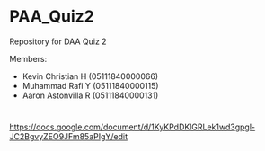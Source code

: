 # PAA_Quiz2
Repository for DAA Quiz 2

Members:
* Kevin Christian H (05111840000066)
* Muhammad Rafi Y (05111840000115)
* Aaron Astonvilla R (05111840000131)

#
https://docs.google.com/document/d/1KyKPdDKlGRLek1wd3gpgl-JC2BgvyZEO9JFm85aPIgY/edit
